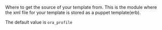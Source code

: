 Where to get the source of your template from. This is the module where the xml file for your template is stored as a puppet template(erb).

The default value is `ora_profile`